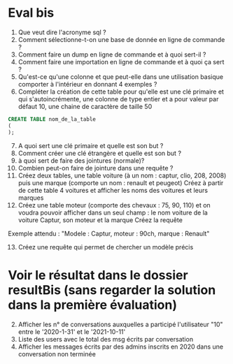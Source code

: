 # Eval bis
1. Que veut dire l'acronyme sql ? 
2. Comment sélectionne-t-on une base de donnée en ligne de commande ?
3. Comment faire un dump en ligne de commande et à quoi sert-il ?
4. Comment faire une importation en ligne de commande et à quoi ça sert ?
5. Qu'est-ce qu'une colonne et que peut-elle dans une utilisation basique comporter à l'intérieur en donnant 4 exemples ?
6. Compléter la création de cette table pour qu'elle est une clé primaire et qui s'autoincrémente, une colonne de type entier et a pour valeur par défaut 10, une chaine de caractère de taille 50
```sql
CREATE TABLE nom_de_la_table
(
);
```
7. A quoi sert une clé primaire et quelle est son but ?
8. Comment créer une clé étrangère et quelle est son but ?
9. à quoi sert de faire des jointures (normale)?
10. Combien peut-on faire de jointure dans une requête ?
11. Créez deux tables, une table voiture (à un nom : captur, clio, 208, 2008) puis une marque (comporte un nom : renault et peugeot)
   Créez à partir de cette table 4 voitures et afficher les noms des voitures et leurs marques
12. Créez une table moteur (comporte des chevaux : 75, 90, 110) et on voudra pouvoir afficher dans un seul champ : le nom voiture de la voiture Captur, son moteur et la marque 
Créez la requête 

Exemple attendu :
"Modele : Captur, moteur : 90ch, marque : Renault"

13. Créez une requête qui permet de chercher un modèle précis 

# Voir le résultat dans le dossier resultBis (sans regarder la solution dans la première évaluation) 
2. Afficher les n° de conversations auxquelles a participé l'utilisateur "10" entre le '2020-1-31' et le '2021-10-11'
3. Liste des users avec le total des msg écrits par conversation
4. Afficher les messages écrits par des admins inscrits en 2020 dans une conversation non terminée